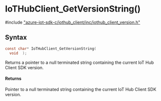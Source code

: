 # IoTHubClient_GetVersionString()

\#include ["azure-iot-sdk-c/iothub_client/inc/iothub_client_version.h"](../iot-c-ref-iothub-client-version-h.md)  

## Syntax

```C
const char* IoTHubClient_GetVersionString(
  void  );

```

Returns a pointer to a null terminated string containing the current IoT Hub Client SDK version.

#### Returns
Pointer to a null terminated string containing the current IoT Hub Client SDK version.

